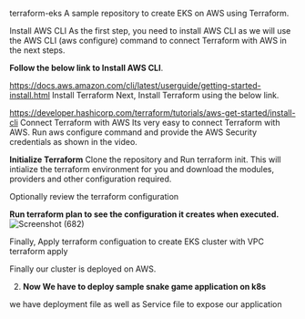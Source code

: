 terraform-eks
A sample repository to create EKS on AWS using Terraform.

Install AWS CLI
As the first step, you need to install AWS CLI as we will use the AWS CLI (aws configure) command to connect Terraform with AWS in the next steps.

**Follow the below link to Install AWS CLI**.

https://docs.aws.amazon.com/cli/latest/userguide/getting-started-install.html
Install Terraform
Next, Install Terraform using the below link.

https://developer.hashicorp.com/terraform/tutorials/aws-get-started/install-cli
Connect Terraform with AWS
Its very easy to connect Terraform with AWS. Run aws configure command and provide the AWS Security credentials as shown in the video.

**Initialize Terraform**
Clone the repository and Run terraform init. This will intialize the terraform environment for you and download the modules, providers and other configuration required.

Optionally review the terraform configuration

**Run terraform plan to see the configuration it creates when executed.**
![Screenshot (682)](https://github.com/saurabhjoshi8624/TerraformForEks/assets/119957235/53d10a58-8d8b-4967-bed6-ae2f74d7af83)


Finally, Apply terraform configuation to create EKS cluster with VPC
terraform apply

Finally our cluster is deployed on AWS.

2. **Now We have to deploy sample snake game application on k8s**
   
we have deployment file as well as Service file to expose our application




